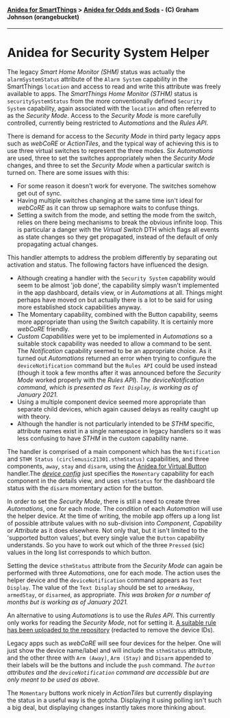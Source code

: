 #### [Anidea for SmartThings](../../../README.md) > [Anidea for Odds and Sods](../README.md#anidea-for-odds-and-sods) - (C) Graham Johnson (orangebucket)
---

# Anidea for Security System Helper
The legacy _Smart Home Monitor (SHM)_ status was actually the `alarmSystemStatus` attribute of the `Alarm System` capability in the SmartThings `location` and access to read and write this attribute was freely available to apps. The _SmartThings Home Monitor (STHM)_ status is `securitySystemStatus` from the more conventionally defined `Security System` capability, again associated with the `location` and often referred to as the _Security Mode_. Access to the _Security Mode_ is more carefully controlled, currently being restricted to _Automations_ and the _Rules API_.

There is demand for access to the _Security Mode_ in third party legacy apps such as _webCoRE_ or _ActionTiles_, and the typical way of achieving this is to use three virtual switches to represent the three modes. Six _Automations_ are used, three to set the switches appropriately when the _Security Mode_ changes, and three to set the _Security Mode_ when a particular switch is turned on. There are some issues with this:
* For some reason it doesn't work for everyone. The switches somehow get out of sync.
* Having multiple switches changing at the same time isn't ideal for _webCoRE_ as it can throw up semaphore waits to confuse things.
* Setting a switch from the mode, and setting the mode from the switch, relies on there being mechanisms to break the obvious infinite loop. This is particular a danger
with the _Virtual Switch_ DTH which flags all events as state changes so they get propagated, instead of the default of only propagating actual changes.

This handler attempts to address the problem differently by separating out activation and status. The following factors have influenced the design.

* Although creating a handler with the `Security System` capability would seem to be almost 'job done', the capability simply wasn't implemented in the app dashboard, details view, or in _Automations_ at all. Things might perhaps have moved on but actually there is a lot to be said for using more established stock capabilities anyway.
* The Momentary capability, combined with the Button capability, seems more appropriate than using the Switch capability. It is certainly more _webCoRE_ friendly.
* _Custom Capabilities_ were yet to be implemented in _Automations_ so a suitable stock capability was needed to allow a command to be sent. The _Notification_ capability seemed to be an appropriate choice. As it turned out *Automations* returned an error when trying to configure the `deviceNotification` command but the `Rules API` could be used instead (though it took a few months after it was announced before the _Security Mode_ worked properly with the _Rules API_). _The deviceNotification command, which is presented as `Text Display`, is working as of January 2021._
* Using a multiple component device seemed more appropriate than separate child devices, which again caused delays as reality caught up with theory.
* Although the handler is not particularly intended to be _STHM_ specific, attribute names exist in a single namespace in legacy handlers so it was less confusing to have _STHM_ in the custom capability name.

The handler is comprised of a main component which has the `Notification` and `STHM Status (circlemusic21301.sthmStatus)` capabilities, and three components, `away`, `stay` and `disarm`, using the [Anidea for Virtual Button](../anidea-for-virtual-button.src) handler.The _[device config](live_afssh_cfg.json)_ just specifies the `Momentary` capability for each component in the details view, and uses `sthmStatus` for the dashboard tile status with the `disarm` momentary action for the button. 

In order to set the _Security Mode_, there is still a need to create three _Automations_, one for each mode. The condition of each _Automation_ will use the helper device. At the time of writing, the mobile app offers up a long list of possible attribute values with no sub-division into _Component_, _Capability_ or _Attribute_ as it does elsewhere. Not only that, but it isn't limited to the 'supported button values', but every single value the `Button` capability understands. So you have to work out which of the three `Pressed` (sic) values in the long list corresponds to which button.

Setting the device `sthmStatus` attribute from the _Security Mode_ can again be performed with three _Automations_, one for each mode. The action uses the helper device and the `deviceNotification` command appears as `Text Display`. The value of the `Text Display` should be set to `armedAway`, `armedStay`, or `disarmed`, as appropriate. _This was broken for a number of months but is working as of January 2021._

An alternative to using _Automations_ is to use the _Rules API_. This currently only works for reading the _Security Mode_, not for setting it. [A suitable rule has been uploaded to the repository](security_actions_redacted_rule.yaml) (redacted to remove the device IDs).

Legacy apps such as _webCoRE_ will see four devices for the helper. One will just show the device name/label and will include the `sthmStatus` attribute, and the other three with `Arm (Away)`, `Arm (Stay)` and `Disarm` appended to their labels will be the buttons and include the `push` command. _The `button` attributes and the `deviceNotification` command are accessible but are only meant to be used as above._

The `Momentary` buttons work nicely in _ActionTiles_ but currently displaying the status in a useful way is the gotcha. Displaying it using polling isn't such a big deal, but displaying changes instantly takes more thinking about.
